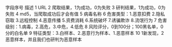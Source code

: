 字段序号    描述
1	    URL
2	    爬取结果，1为成功，0为失败
3	    研判结果，1为成功，0为失败
4	    md5，当爬取成功后才会有值
5	    病毒名称
6	    危害类型：1.恶意扣费 2.隐私窃取 3.远程控制 4.恶意传播 5.资费消耗 6.系统破坏 7.诱骗欺诈 8.流氓行为
7	    危害级别：1.病毒，2.高危，3.中危，4.低危
8	    风险评分，0到100分；100黑名单，0分的白名单
9	    特征类型：3.白样本、2.恶意行为样本、1.恶意样本
10	    1新发现，2恶意样本，并且我们也研判为恶意样本

